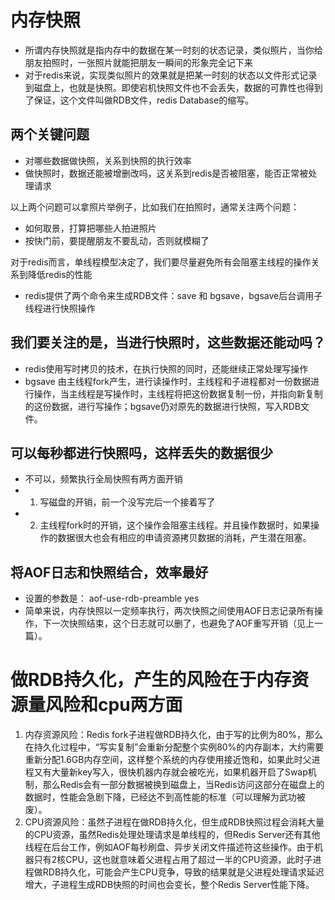 <!--
 * @Author: zzzzztw
 * @Date: 2023-03-21 14:50:06
 * @LastEditors: Do not edit
 * @LastEditTime: 2023-03-21 16:05:33
 * @FilePath: /cpptest/Redislearn/05内存快照：宕机后，redis如何快速恢复.md
-->
# 内存快照
* 所谓内存快照就是指内存中的数据在某一时刻的状态记录，类似照片，当你给朋友拍照时，一张照片就能把朋友一瞬间的形象完全记下来
* 对于redis来说，实现类似照片的效果就是把某一时刻的状态以文件形式记录到磁盘上，也就是快照。即使宕机快照文件也不会丢失，数据的可靠性也得到了保证，这个文件叫做RDB文件，redis Database的缩写。

## 两个关键问题
* 对哪些数据做快照，关系到快照的执行效率
* 做快照时，数据还能被增删改吗，这关系到redis是否被阻塞，能否正常被处理请求  

以上两个问题可以拿照片举例子，比如我们在拍照时，通常关注两个问题：
* 如何取景，打算把哪些人拍进照片
* 按快门前，要提醒朋友不要乱动，否则就模糊了  

对于redis而言，单线程模型决定了，我们要尽量避免所有会阻塞主线程的操作关系到降低redis的性能
* redis提供了两个命令来生成RDB文件：save 和 bgsave，bgsave后台调用子线程进行快照操作

## 我们要关注的是，当进行快照时，这些数据还能动吗？
* redis使用写时拷贝的技术，在执行快照的同时，还能继续正常处理写操作
* bgsave 由主线程fork产生，进行读操作时，主线程和子进程都对一份数据进行操作，当主线程是写操作时，主线程将把这份数据复制一份，并指向新复制的这份数据，进行写操作；bgsave仍对原先的数据进行快照，写入RDB文件。

## 可以每秒都进行快照吗，这样丢失的数据很少
* 不可以，频繁执行全局快照有两方面开销
* 1. 写磁盘的开销，前一个没写完后一个接着写了
* 2. 主线程fork时的开销，这个操作会阻塞主线程。并且操作数据时，如果操作的数据很大也会有相应的申请资源拷贝数据的消耗，产生潜在阻塞。
  
## 将AOF日志和快照结合，效率最好
* 设置的参数是： aof-use-rdb-preamble yes
* 简单来说，内存快照以一定频率执行，两次快照之间使用AOF日志记录所有操作，下一次快照结束，这个日志就可以删了，也避免了AOF重写开销（见上一篇）。

# 做RDB持久化，产生的风险在于内存资源量风险和cpu两方面
1.  内存资源风险：Redis fork子进程做RDB持久化，由于写的比例为80%，那么在持久化过程中，“写实复制”会重新分配整个实例80%的内存副本，大约需要重新分配1.6GB内存空间，这样整个系统的内存使用接近饱和，如果此时父进程又有大量新key写入，很快机器内存就会被吃光，如果机器开启了Swap机制，那么Redis会有一部分数据被换到磁盘上，当Redis访问这部分在磁盘上的数据时，性能会急剧下降，已经达不到高性能的标准（可以理解为武功被废）。  
2.  CPU资源风险：虽然子进程在做RDB持久化，但生成RDB快照过程会消耗大量的CPU资源，虽然Redis处理处理请求是单线程的，但Redis Server还有其他线程在后台工作，例如AOF每秒刷盘、异步关闭文件描述符这些操作。由于机器只有2核CPU，这也就意味着父进程占用了超过一半的CPU资源，此时子进程做RDB持久化，可能会产生CPU竞争，导致的结果就是父进程处理请求延迟增大，子进程生成RDB快照的时间也会变长，整个Redis Server性能下降。